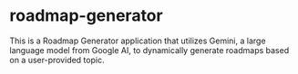 # roadmap-generator
This is a Roadmap Generator application that utilizes Gemini, a large language model from Google AI, to dynamically generate roadmaps based on a user-provided topic.
